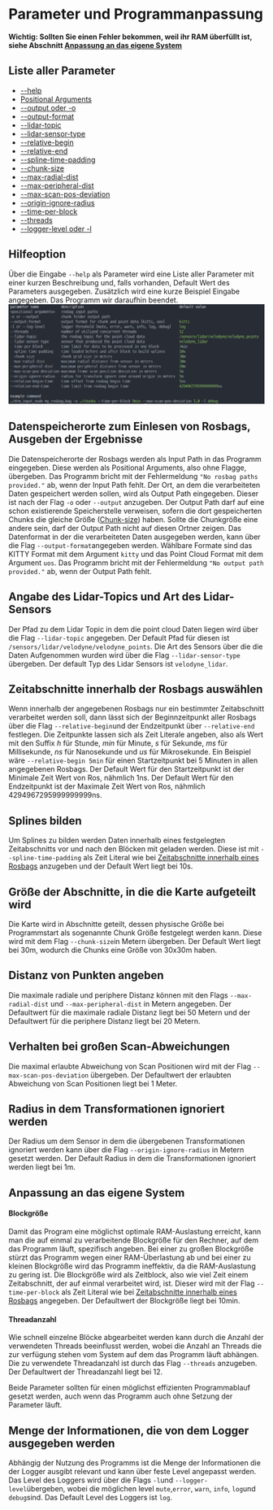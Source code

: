 # Parameter und Programmanpassung

**Wichtig: Sollten Sie einen Fehler bekommen, weil ihr RAM überfüllt ist, siehe Abschnitt [Anpassung an das eigene System](#Anpassung)**

## Liste aller Parameter
- [--help](#Help)
-  [Positional Arguments](#Ein-Ausgabe)
-  [--output oder -o](#Ein-Ausgabe)
- [--output-format](#Ein-Ausgabe)
-  [--lidar-topic](#Topic)
-  [--lidar-sensor-type](#Topic)
-  [--relative-begin](#Zeitabschnitte)
-  [--relative-end](#Zeitabschnitte)
-  [--spline-time-padding](#Splines)
-  [--chunk-size](#chunksize)
-  [--max-radial-dist](#Distanz)
-  [--max-peripheral-dist](#Distanz)
-  [--max-scan-pos-deviation](#Abweichungen)
-  [--origin-ignore-radius](#Transformation)
-  [--time-per-block](#Anpassung)
-  [--threads](#Anpassung)
- [--logger-level oder -l](#Logger)
<a name="Help"></a>
## Hilfeoption

Über die Eingabe `--help` als Parameter wird eine Liste aller Parameter mit einer kurzen Beschreibung und, falls vorhanden, Default Wert des Parameters ausgegeben. Zusätzlich wird eine kurze Beispiel Eingabe angegeben. Das Programm wir daraufhin beendet.
![](help_output.png)
<a name="Ein-Ausgabe"></a>
## Datenspeicherorte zum Einlesen von Rosbags, Ausgeben der Ergebnisse

Die Datenspeicherorte der Rosbags werden als Input Path in das Programm eingegeben. Diese werden als Positional Arguments, also ohne Flagge, übergeben.
Das Programm bricht mit der Fehlermeldung `"No rosbag paths provided."` ab, wenn der Input Path fehlt.
Der Ort, an dem die verarbeiteten Daten gespeichert werden sollen, wird als Output Path eingegeben. Dieser ist nach der Flag `-o` oder `--output` anzugeben.
Der Output Path darf auf eine schon existierende Speicherstelle verweisen, sofern die dort gespeicherten Chunks die gleiche Größe ([Chunk-size](#chunksize)) haben. Sollte die Chunkgröße eine andere sein, darf der Output Path nicht auf diesen Ortner zeigen. 
Das Datenformat in der die verarbeiteten Daten ausgegeben werden, kann über die Flag `--output-format`angegeben werden. Wählbare Formate sind das KITTY Format mit dem Argument `kitty` und das Point Cloud Format mit dem Argument `uos`.
Das Programm bricht mit der Fehlermeldung `"No output path provided."` ab, wenn der Output Path fehlt.
<a name="Topic"></a>
## Angabe des Lidar-Topics und Art des  Lidar-Sensors

Der Pfad zu dem Lidar Topic in dem die point cloud Daten liegen wird über die Flag `--lidar-topic` angegeben. Der Default Pfad für diesen ist `/sensors/lidar/velodyne/velodyne_points`.
Die Art des Sensors über die die Daten Aufgenommen wurden wird über die Flag `--lidar-sensor-type` übergeben. Der default Typ des Lidar Sensors ist `velodyne_lidar`.
<a name="Zeitabschnitte"></a>
## Zeitabschnitte innerhalb der Rosbags auswählen

Wenn innerhalb der angegebenen Rosbags nur ein bestimmter Zeitabschnitt verarbeitet werden soll, dann lässt sich der Beginnzeitpunkt aller Rosbags über die Flag `--relative-begin`und der Endzeitpunkt über `--relative-end` festlegen. 
Die Zeitpunkte lassen sich als Zeit Literale angeben, also als Wert mit den Suffix *h* für Stunde, *min* für Minute, *s* für Sekunde, *ms* für Millisekunde, *ns* für Nanosekunde und *us* für Mikrosekunde. 
Ein Beispiel wäre `--relative-begin 5min` für einen Startzeitpunkt bei 5 Minuten in allen angegebenen Rosbags.
Der Default Wert für den Startzeitpunkt ist der Minimale Zeit Wert von Ros, nähmlich 1ns.
Der Default Wert für den Endzeitpunkt ist der Maximale Zeit Wert von Ros, nähmlich 4294967295999999999ns.
<a name="Splines"></a>
## Splines bilden 

Um Splines zu bilden werden Daten innerhalb eines festgelegten Zeitabschnitts vor und nach den Blöcken mit geladen werden.
Diese ist mit `--spline-time-padding` als Zeit Literal wie bei [Zeitabschnitte innerhalb eines Rosbags](#Zeitabschnitte) anzugeben und der Default Wert liegt bei 10s.
<a name="chunksize"></a>
## Größe der Abschnitte, in die die Karte aufgeteilt wird

Die Karte wird in Abschnitte geteilt, dessen physische Größe bei Programmstart als sogenannte Chunk Größe festgelegt werden kann. Diese wird mit dem Flag `--chunk-size`in Metern übergeben. Der Default Wert liegt bei 30m, wodurch die Chunks eine Größe von 30x30m haben.
<a name="Distanz"></a>
## Distanz von Punkten angeben

Die maximale radiale und periphere Distanz können mit den Flags `--max-radial-dist` und `--max-peripheral-dist` in Metern angegeben.
Der Defaultwert für die maximale radiale Distanz liegt bei 50 Metern und der Defaultwert für die periphere Distanz liegt bei 20 Metern.
<a name="Abweichungen"></a>
## Verhalten bei großen Scan-Abweichungen

Die maximal erlaubte Abweichung von Scan Positionen wird mit der Flag `--max-scan-pos-deviation` übergeben.
Der Defaultwert der erlaubten Abweichung von Scan Positionen liegt bei 1 Meter.
<a name="Transformation"></a>
## Radius in dem Transformationen ignoriert werden

Der Radius um dem Sensor in dem die übergebenen Transformationen ignoriert werden kann über die Flag `--origin-ignore-radius` in Metern gesetzt werden.
Der Default Radius in dem die Transformationen ignoriert werden liegt bei 1m.
<a name="Anpassung"></a>
## Anpassung an das eigene System
#### Blockgröße

Damit das Program eine möglichst optimale RAM-Auslastung erreicht, kann man die auf einmal zu verarbeitende Blockgröße  für den Rechner, auf dem das Programm läuft, spezifisch angeben.
Bei einer zu großen Blockgröße stürzt das Programm wegen einer RAM-Überlastung ab und bei einer zu kleinen Blockgröße wird das Programm ineffektiv, da die RAM-Auslastung zu gering ist.
Die Blockgröße wird als Zeitblock, also wie viel Zeit einem Zeitabschnitt, der auf einmal verarbeitet wird, ist. Dieser wird mit der Flag `--time-per-block` als Zeit Literal wie bei [Zeitabschnitte innerhalb eines Rosbags](#Zeitabschnitte) angegeben.
Der Defaultwert der Blockgröße liegt bei 10min.
#### Threadanzahl

Wie schnell einzelne Blöcke abgearbeitet werden kann durch die Anzahl der verwendeten Threads beeinflusst werden, wobei die Anzahl an Threads die zur verfügung stehen vom System auf dem das Programm läuft abhängen.
Die zu verwendete Threadanzahl ist durch das Flag `--threads` anzugeben. 
Der Defaultwert der Threadanzahl liegt bei 12.

Beide Parameter sollten für einen möglichst effizienten Programmablauf gesetzt werden, auch wenn das Programm auch ohne Setzung der Parameter läuft.
<a name="Logger"></a>
## Menge der Informationen, die von dem Logger ausgegeben werden

Abhängig der Nutzung des Programms ist die Menge der Informationen die der Logger ausgibt relevant und kann über feste Level angepasst werden.
Das Level des Loggers wird über die Flags `-l`und `--logger-level`übergeben, wobei die möglichen level `mute`,`error`, `warn`, `info`, `log`und `debug`sind.
Das Default Level des Loggers ist `log`.